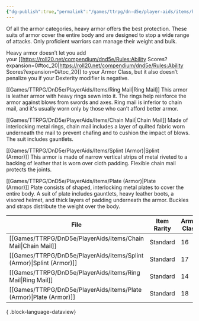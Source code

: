 ```yaml
---
{"dg-publish":true,"permalink":"/games/ttrpg/dn-d5e/player-aids/items/heavy-armor/","tags":["TTRPG/DND/5e"],"noteIcon":""}
---
```



Of all the armor categories, heavy armor offers the best protection. These suits of armor cover the entire body and are designed to stop a wide range of attacks. Only proficient warriors can manage their weight and bulk.  
  
Heavy armor doesn’t let you add your [[https://roll20.net/compendium/dnd5e/Rules:Ability Scores?expansion=0#toc_20\|https://roll20.net/compendium/dnd5e/Rules:Ability Scores?expansion=0#toc_20]] to your Armor Class, but it also doesn’t penalize you if your Dexterity modifier is negative.  
  
[[Games/TTRPG/DnD5e/PlayerAids/Items/Ring Mail\|Ring Mail]] This armor is leather armor with heavy rings sewn into it. The rings help reinforce the armor against blows from swords and axes. Ring mail is inferior to chain mail, and it's usually worn only by those who can’t afford better armor.  
  
[[Games/TTRPG/DnD5e/PlayerAids/Items/Chain Mail\|Chain Mail]] Made of interlocking metal rings, chain mail includes a layer of quilted fabric worn underneath the mail to prevent chafing and to cushion the impact of blows. The suit includes gauntlets.  
  
[[Games/TTRPG/DnD5e/PlayerAids/Items/Splint (Armor)\|Splint (Armor)]] This armor is made of narrow vertical strips of metal riveted to a backing of leather that is worn over cloth padding. Flexible chain mail protects the joints.  
  
[[Games/TTRPG/DnD5e/PlayerAids/Items/Plate (Armor)\|Plate (Armor)]] Plate consists of shaped, interlocking metal plates to cover the entire body. A suit of plate includes gauntlets, heavy leather boots, a visored helmet, and thick layers of padding underneath the armor. Buckles and straps distribute the weight over the body.

| File                                                                     | Item Rarity | Armor Class |
| ------------------------------------------------------------------------ | ----------- | ----------- |
| [[Games/TTRPG/DnD5e/PlayerAids/Items/Chain Mail\|Chain Mail]]         | Standard    | 16          |
| [[Games/TTRPG/DnD5e/PlayerAids/Items/Splint (Armor)\|Splint (Armor)]] | Standard    | 17          |
| [[Games/TTRPG/DnD5e/PlayerAids/Items/Ring Mail\|Ring Mail]]           | Standard    | 14          |
| [[Games/TTRPG/DnD5e/PlayerAids/Items/Plate (Armor)\|Plate (Armor)]]   | Standard    | 18          |

{ .block-language-dataview}
